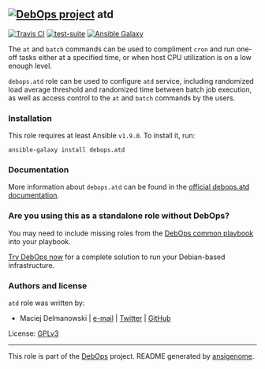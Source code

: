 ## [![DebOps project](http://debops.org/images/debops-small.png)](http://debops.org) atd

[![Travis CI](http://img.shields.io/travis/debops/ansible-atd.svg?style=flat)](http://travis-ci.org/debops/ansible-atd) [![test-suite](http://img.shields.io/badge/test--suite-ansible--atd-blue.svg?style=flat)](https://github.com/debops/test-suite/tree/master/ansible-atd/)  [![Ansible Galaxy](http://img.shields.io/badge/galaxy-debops.atd-660198.svg?style=flat)](https://galaxy.ansible.com/list#/roles/5670)

The `at` and `batch` commands can be used to compliment `cron` and run
one-off tasks either at a specified time, or when host CPU utilization is
on a low enough level.

`debops.atd` role can be used to configure `atd` service, including
randomized load average threshold and randomized time between batch job
execution, as well as access control to the `at` and `batch` commands by
the users.

### Installation

This role requires at least Ansible `v1.9.0`. To install it, run:

    ansible-galaxy install debops.atd

### Documentation

More information about `debops.atd` can be found in the
[official debops.atd documentation](http://docs.debops.org/en/latest/ansible/roles/ansible-atd/docs/).



### Are you using this as a standalone role without DebOps?

You may need to include missing roles from the [DebOps common
playbook](https://github.com/debops/debops-playbooks/blob/master/playbooks/common.yml)
into your playbook.

[Try DebOps now](https://github.com/debops/debops) for a complete solution to run your Debian-based infrastructure.





### Authors and license

`atd` role was written by:
- Maciej Delmanowski | [e-mail](mailto:drybjed@gmail.com) | [Twitter](https://twitter.com/drybjed) | [GitHub](https://github.com/drybjed)

License: [GPLv3](https://tldrlegal.com/license/gnu-general-public-license-v3-%28gpl-3%29)

***

This role is part of the [DebOps](http://debops.org/) project. README generated by [ansigenome](https://github.com/nickjj/ansigenome/).
